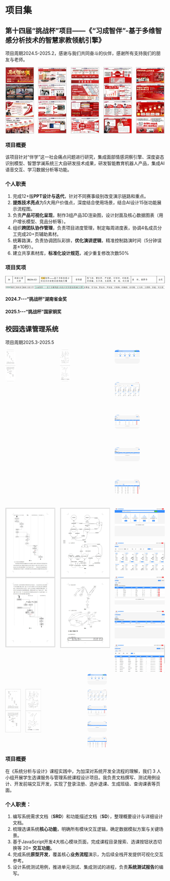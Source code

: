 # 项目集
## 第十四届“挑战杯”项目——《“习成智伴”-基于多维智感分析技术的智慧家教领航引擎》
项目周期2024.5-2025.2，感谢与我们共同奋斗的伙伴，感谢所有支持我们的朋友与老师。

<div style="display: flex; justify-content: space-between;">
  <img src="https://github.com/Cisita/myPortfolio/blob/main/imageicon/1.png" alt="图片1" style="width: 18%;transition: transform 0.3s ease; cursor: pointer;" />
  <img src="https://github.com/Cisita/myPortfolio/blob/main/imageicon/2.png" alt="图片2" style="width: 18%;transition: transform 0.3s ease; cursor: pointer;" />
  <img src="https://github.com/Cisita/myPortfolio/blob/main/imageicon/3.png" alt="图片3" style="width: 18%;transition: transform 0.3s ease; cursor: pointer;" />
  <img src="https://github.com/Cisita/myPortfolio/blob/main/imageicon/4.png" alt="图片4" style="width: 18%;transition: transform 0.3s ease; cursor: pointer;" />
  <img src="https://github.com/Cisita/myPortfolio/blob/main/imageicon/5.png" alt="图片5" style="width: 18%;transition: transform 0.3s ease; cursor: pointer;" />
</div>

### 项目概要
该项目针对“伴学”这一社会痛点问题进行研究，集成面部情感洞察引擎、深度姿态识别模型、智慧学澜系统三大自研发技术成果，研发智能教育机器人产品，集成AI语音交互、学习数据分析等功能。
### 个人职责
1. 完成12+版**PPT设计与迭代**，针对不同赛事级别改变演示链路和重点。
2. **提炼技术亮点**为5大用户价值点，深度结合使用场景，结合AI设计15张功能展示流程图。
3. 负责**产品可视化呈现**，制作3组产品3D渲染图，设计封面及核心数据图表（用户增长模型、竞品分析等）。
4. 组织**跨团队协作管理**，负责项目进度管理，制定每周进度表，协调4名成员分工完成20+页辅助素材。
5. 统筹路演，负责协调团队彩排，**优化演讲逻辑**，精准控制路演时间（5分钟误差±10秒）。
6. 建立共享素材库，**标准化设计规范**，减少重复修改次数50%
### 项目奖项
![获奖情况3](https://github.com/Cisita/myPortfolio/blob/main/imageicon/3%23.png)
![获奖情况4](https://github.com/Cisita/myPortfolio/blob/main/imageicon/4%23.png)
#### 2024.7---“挑战杯”湖南省金奖
#### 2025.1---“挑战杯”国家铜奖


## 校园选课管理系统
项目周期2025.3-2025.5

<div style="display: grid; grid-template-columns: 1fr 1fr 1fr; grid-template-rows: repeat(5, 1fr); gap: 15px; min-height: 500px;">
  <!-- 图A - 占据第一列所有行 -->
  <div style="grid-column: 1; grid-row: 1 / span 5;">
    <img src="https://github.com/Cisita/myPortfolio/blob/main/imageicon/a.png?raw=true" style="width: 20%; height: 20%; border-radius: 8px; object-fit: cover;">
  </div>
  
  <!-- 图B - 占据第二列所有行 -->
  <div style="grid-column: 2; grid-row: 1 / span 5;">
    <img src="https://github.com/Cisita/myPortfolio/blob/main/imageicon/b.png?raw=true" style="width: 20%; height: 20%; border-radius: 8px; object-fit: cover;">
  </div>
  
  <!-- 图C - 占据第三列第1行 -->
  <div style="grid-column: 3; grid-row: 1;">
    <img src="https://github.com/Cisita/myPortfolio/blob/main/imageicon/c.png?raw=true" style="width: 50%; height: 50%; border-radius: 8px; object-fit: cover;">
  </div>
  
  <!-- 图D - 占据第三列第2行 -->
  <div style="grid-column: 3; grid-row: 2;">
    <img src="https://github.com/Cisita/myPortfolio/blob/main/imageicon/d.png?raw=true" style="width: 50%; height: 50%; border-radius: 8px; object-fit: cover;">
  </div>
  
  <!-- 图E - 占据第三列第3行 -->
  <div style="grid-column: 3; grid-row: 3;">
    <img src="https://github.com/Cisita/myPortfolio/blob/main/imageicon/e.png?raw=true" style="width: 50%; height: 50%; border-radius: 8px; object-fit: cover;">
  </div>
  
  <!-- 图F - 占据第三列第4行 -->
  <div style="grid-column: 3; grid-row: 4;">
    <img src="https://github.com/Cisita/myPortfolio/blob/main/imageicon/f.png?raw=true" style="width: 50%; height: 50%; border-radius: 8px; object-fit: cover;">
  </div>
  
  <!-- 图G - 占据第三列第5行 -->
  <div style="grid-column: 3; grid-row: 5;">
    <img src="https://github.com/Cisita/myPortfolio/blob/main/imageicon/g.png?raw=true" style="width: 50%; height: 50%; border-radius: 8px; object-fit: cover;">
  </div>
</div>


<div style="display:grid;grid-template-columns:1fr 1fr 1fr;grid-template-rows:repeat(5,1fr);gap:15px;min-height:500px">
  <div style="grid-column:1;grid-row:1/6"><img src="https://github.com/Cisita/myPortfolio/blob/main/imageicon/a.png?raw=true" style="w:100%;h:100%;br:8px;object-fit:cover"></div>
  <div style="grid-column:2;grid-row:1/6"><img src="https://github.com/Cisita/myPortfolio/blob/main/imageicon/b.png?raw=truee" style="w:100%;h:100%;br:8px;object-fit:cover"></div>
  <div style="grid-column:3;grid-row:1"><img src="https://github.com/Cisita/myPortfolio/blob/main/imageicon/c.png?raw=true" style="w:100%;h:100%;br:8px;object-fit:cover"></div>
  <div style="grid-column:3;grid-row:2"><img src="https://github.com/Cisita/myPortfolio/blob/main/imageicon/d.png?raw=true" style="w:100%;h:100%;br:8px;object-fit:cover"></div>
  <div style="grid-column:3;grid-row:3"><img src="https://github.com/Cisita/myPortfolio/blob/main/imageicon/e.png?raw=true" style="w:100%;h:100%;br:8px;object-fit:cover"></div>
  <div style="grid-column:3;grid-row:4"><img src="https://github.com/Cisita/myPortfolio/blob/main/imageicon/f.png?raw=true" style="w:100%;h:100%;br:8px;object-fit:cover"></div>
  <div style="grid-column:3;grid-row:5"><img src="https://github.com/Cisita/myPortfolio/blob/main/imageicon/g.png?raw=true" style="w:100%;h:100%;br:8px;object-fit:cover"></div>
</div>

<div style="display: flex; flex-direction: row; gap: 15px;">
  <div style="flex: 1; display: flex; flex-direction: row; gap: 15px;">
    <img src="https://github.com/Cisita/myPortfolio/blob/main/imageicon/a.png?raw=true" style="width: 20%; border-radius: 8px; object-fit: contain;">
    <img src="https://github.com/Cisita/myPortfolio/blob/main/imageicon/b.png?raw=true" style="width: 20%; border-radius: 8px; object-fit: contain;">
  </div>
  <div style="flex: 1; display: flex; flex-direction: column; gap: 15px;">
    <img src="https://github.com/Cisita/myPortfolio/blob/main/imageicon/c.png?raw=true" style="width: 25%; border-radius: 8px; object-fit: contain;">
    <img src="https://github.com/Cisita/myPortfolio/blob/main/imageicon/d.png?raw=true" style="width: 25%; border-radius: 8px; object-fit: contain;">
    <img src="https://github.com/Cisita/myPortfolio/blob/main/imageicon/e.png?raw=true" style="width: 25%; border-radius: 8px; object-fit: contain;">
    <img src="https://github.com/Cisita/myPortfolio/blob/main/imageicon/f.png?raw=true" style="width: 25%; border-radius: 8px; object-fit: contain;">
    <img src="https://github.com/Cisita/myPortfolio/blob/main/imageicon/g.png?raw=true" style="width: 25%; border-radius: 8px; object-fit: contain;">
  </div>
</div>

### 项目概要
在《系统分析与设计》课程实践中，为加深对系统开发全流程的理解，我们 3 人小组开展学生选课服务与管理系统课程设计项目。我负责文档撰写、测试用例设计、开发前端交互开发，实现了登录注册、选补退课、生成班级、查询课表等页面。
### 个人职责：​
1. 编写系统需求文档（**SRD**）和功能描述文档（**SD**），整理概要设计与详细设计文档。
2. 梳理选课系统**核心功能**，明确所有模块交互逻辑，确定数据模拟方案与关键场景。
3. 基于JavaScript开发4大核心模块页面，完成课程目录搜索、选课按钮状态切换等 20+ **交互功能**。
4. 完成系统**原型开发**，覆盖核心**业务流程**演示，为后续全栈开发提供可视化交互参考。
5. 设计系统测试用例，推进单元测试、集成测试的进程，负责**系统测试报告**的编写。

